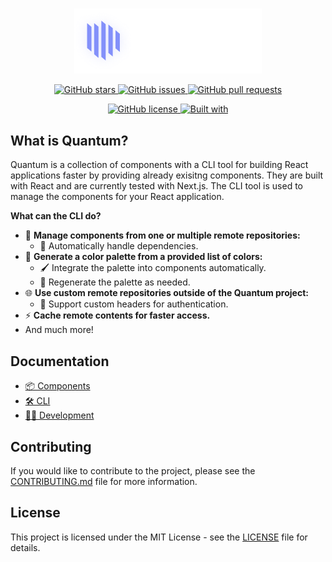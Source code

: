 <br>

<p align="center">
    <img width="300" src="./assets/logo.png" alt="Quantum Logo">
</p>

<p align="center">
    <a href="https://github.com/Zyrenth/Quantum/stargazers">
        <img alt="GitHub stars" src="https://img.shields.io/github/stars/Zyrenth/Quantum?style=flat-square&logo=github">
    </a>
    <a href="https://github.com/Zyrenth/Quantum/issues">
        <img alt="GitHub issues" src="https://img.shields.io/github/issues/Zyrenth/Quantum?style=flat-square&logo=github">
    </a>
    <a href="https://github.com/Zyrenth/Quantum/pulls">
        <img alt="GitHub pull requests" src="https://img.shields.io/github/issues-pr/Zyrenth/Quantum?style=flat-square&logo=github">
    </a>
</p>

<p align="center">
    <a href="https://github.com/Zyrenth/Quantum/blob/main/LICENSE">
        <img alt="GitHub license" src="https://img.shields.io/github/license/Zyrenth/Quantum?style=flat-square&logo=github">
    </a>
    <a href="https://github.com/Zyrenth/Quantum">
        <img alt="Built with" src="https://img.shields.io/badge/built%20with-love-brightgreen?style=flat-square&logo=heart">
    </a>
</p>

<h2>What is Quantum?</h2>

Quantum is a collection of components with a CLI tool for building React applications faster by providing already exisitng components. They are built with React and are currently tested with Next.js. The CLI tool is used to manage the components for your React application.

**What can the CLI do?**

-   🚀 **Manage components from one or multiple remote repositories:**
    -   🔄 Automatically handle dependencies.
-   🎨 **Generate a color palette from a provided list of colors:**
    -   🖌️ Integrate the palette into components automatically.
    -   🔄 Regenerate the palette as needed.
-   🌐 **Use custom remote repositories outside of the Quantum project:**
    -   🔐 Support custom headers for authentication.
-   ⚡ **Cache remote contents for faster access.**
-   And much more!

<h2>Documentation</h2>

-   [📦 Components](./docs/components/README.md)
-   [🛠️ CLI](./docs/cli/README.md)
-   [🧑‍💻 Development](./docs/development/README.md)

<h2>Contributing</h2>

If you would like to contribute to the project, please see the [CONTRIBUTING.md](./CONTRIBUTING.md) file for more information.

<h2>License</h2>

This project is licensed under the MIT License - see the [LICENSE](./LICENSE) file for details.
